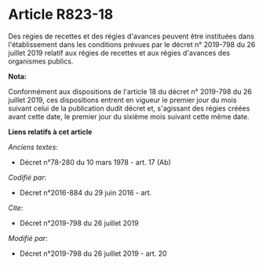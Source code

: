 # Article R823-18

Des régies de recettes et des régies d'avances peuvent être instituées dans l'établissement dans les conditions prévues par
le décret n° 2019-798 du 26 juillet 2019 relatif aux régies de recettes et aux régies d'avances des organismes publics.

**Nota:**

Conformément aux dispositions de l'article 18 du décret n° 2019-798 du 26 juillet 2019, ces dispositions entrent en vigueur
le premier jour du mois suivant celui de la publication dudit décret et, s'agissant des régies créées avant cette date, le
premier jour du sixième mois suivant cette même date.

**Liens relatifs à cet article**

_Anciens textes_:

  - Décret n°78-280 du 10 mars 1978 - art. 17 (Ab)

_Codifié par_:

  - Décret n°2016-884 du 29 juin 2016 - art.

_Cite_:

  - Décret n°2019-798 du 26 juillet 2019

_Modifié par_:

  - Décret n°2019-798 du 26 juillet 2019 - art. 20
